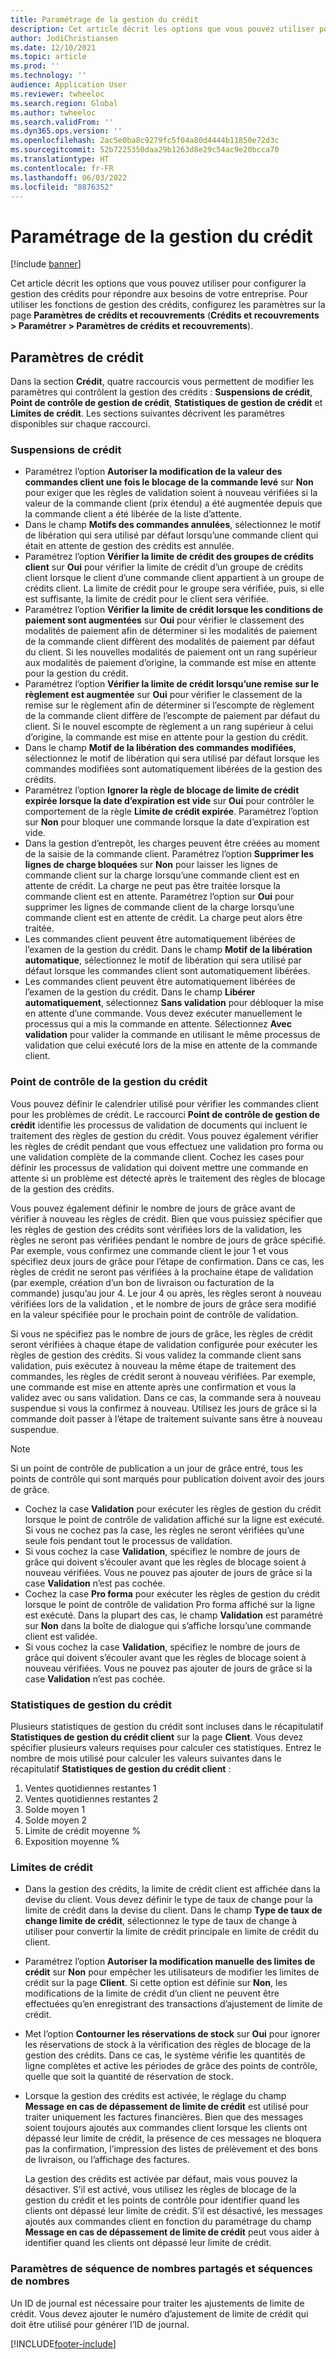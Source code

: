 ```yaml
---
title: Paramétrage de la gestion du crédit
description: Cet article décrit les options que vous pouvez utiliser pour configurer la gestion des crédits pour répondre aux besoins de votre entreprise.
author: JodiChristiansen
ms.date: 12/10/2021
ms.topic: article
ms.prod: ''
ms.technology: ''
audience: Application User
ms.reviewer: twheeloc
ms.search.region: Global
ms.author: twheeloc
ms.search.validFrom: ''
ms.dyn365.ops.version: ''
ms.openlocfilehash: 2ac5e0ba8c9279fc5f04a80d4444b11850e72d3c
ms.sourcegitcommit: 52b7225350daa29b1263d8e29c54ac9e20bcca70
ms.translationtype: HT
ms.contentlocale: fr-FR
ms.lasthandoff: 06/03/2022
ms.locfileid: "8876352"
---
```

# <a name="credit-management-parameters-setup"></a>Paramétrage de la gestion du crédit

[!include [banner](../includes/banner.md)]

Cet article décrit les options que vous pouvez utiliser pour configurer la gestion des crédits pour répondre aux besoins de votre entreprise. Pour utiliser les fonctions de gestion des crédits, configurez les paramètres sur la page **Paramètres de crédits et recouvrements** (**Crédits et recouvrements \> Paramétrer \> Paramètres de crédits et recouvrements**).

## <a name="credit-parameters"></a>Paramètres de crédit

Dans la section **Crédit**, quatre raccourcis vous permettent de modifier les paramètres qui contrôlent la gestion des crédits : **Suspensions de crédit**, **Point de contrôle de gestion de crédit**, **Statistiques de gestion de crédit** et **Limites de crédit**. Les sections suivantes décrivent les paramètres disponibles sur chaque raccourci.

### <a name="credit-holds"></a>Suspensions de crédit

- Paramétrez l’option **Autoriser la modification de la valeur des commandes client une fois le blocage de la commande levé** sur **Non** pour exiger que les règles de validation soient à nouveau vérifiées si la valeur de la commande client (prix étendu) a été augmentée depuis que la commande client a été libérée de la liste d’attente.
- Dans le champ **Motifs des commandes annulées**, sélectionnez le motif de libération qui sera utilisé par défaut lorsqu’une commande client qui était en attente de gestion des crédits est annulée.
- Paramétrez l’option **Vérifier la limite de crédit des groupes de crédits client** sur **Oui** pour vérifier la limite de crédit d’un groupe de crédits client lorsque le client d’une commande client appartient à un groupe de crédits client. La limite de crédit pour le groupe sera vérifiée, puis, si elle est suffisante, la limite de crédit pour le client sera vérifiée.
- Paramétrez l’option **Vérifier la limite de crédit lorsque les conditions de paiement sont augmentées** sur **Oui** pour vérifier le classement des modalités de paiement afin de déterminer si les modalités de paiement de la commande client diffèrent des modalités de paiement par défaut du client. Si les nouvelles modalités de paiement ont un rang supérieur aux modalités de paiement d’origine, la commande est mise en attente pour la gestion du crédit.
- Paramétrez l’option **Vérifier la limite de crédit lorsqu’une remise sur le règlement est augmentée** sur **Oui** pour vérifier le classement de la remise sur le règlement afin de déterminer si l’escompte de règlement de la commande client diffère de l’escompte de paiement par défaut du client. Si le nouvel escompte de règlement a un rang supérieur à celui d’origine, la commande est mise en attente pour la gestion du crédit.
- Dans le champ **Motif de la libération des commandes modifiées**, sélectionnez le motif de libération qui sera utilisé par défaut lorsque les commandes modifiées sont automatiquement libérées de la gestion des crédits.
- Paramétrez l’option **Ignorer la règle de blocage de limite de crédit expirée lorsque la date d’expiration est vide** sur **Oui** pour contrôler le comportement de la règle **Limite de crédit expirée**. Paramétrez l’option sur **Non** pour bloquer une commande lorsque la date d’expiration est vide.
- Dans la gestion d’entrepôt, les charges peuvent être créées au moment de la saisie de la commande client. Paramétrez l’option **Supprimer les lignes de charge bloquées** sur **Non** pour laisser les lignes de commande client sur la charge lorsqu’une commande client est en attente de crédit. La charge ne peut pas être traitée lorsque la commande client est en attente. Paramétrez l’option sur **Oui** pour supprimer les lignes de commande client de la charge lorsqu’une commande client est en attente de crédit. La charge peut alors être traitée.
- Les commandes client peuvent être automatiquement libérées de l’examen de la gestion du crédit. Dans le champ **Motif de la libération automatique**, sélectionnez le motif de libération qui sera utilisé par défaut lorsque les commandes client sont automatiquement libérées.
- Les commandes client peuvent être automatiquement libérées de l’examen de la gestion du crédit. Dans le champ **Libérer automatiquement**, sélectionnez **Sans validation** pour débloquer la mise en attente d’une commande. Vous devez exécuter manuellement le processus qui a mis la commande en attente. Sélectionnez **Avec validation** pour valider la commande en utilisant le même processus de validation que celui exécuté lors de la mise en attente de la commande client.

### <a name="credit-management-checkpoint"></a>Point de contrôle de la gestion du crédit

Vous pouvez définir le calendrier utilisé pour vérifier les commandes client pour les problèmes de crédit. Le raccourci **Point de contrôle de gestion de crédit** identifie les processus de validation de documents qui incluent le traitement des règles de gestion du crédit. Vous pouvez également vérifier les règles de crédit pendant que vous effectuez une validation pro forma ou une validation complète de la commande client. Cochez les cases pour définir les processus de validation qui doivent mettre une commande en attente si un problème est détecté après le traitement des règles de blocage de la gestion des crédits.

Vous pouvez également définir le nombre de jours de grâce avant de vérifier à nouveau les règles de crédit. Bien que vous puissiez spécifier que les règles de gestion des crédits sont vérifiées lors de la validation, les règles ne seront pas vérifiées pendant le nombre de jours de grâce spécifié. Par exemple, vous confirmez une commande client le jour 1 et vous spécifiez deux jours de grâce pour l’étape de confirmation. Dans ce cas, les règles de crédit ne seront pas vérifiées à la prochaine étape de validation (par exemple, création d’un bon de livraison ou facturation de la commande) jusqu’au jour 4. Le jour 4 ou après, les règles seront à nouveau vérifiées lors de la validation , et le nombre de jours de grâce sera modifié en la valeur spécifiée pour le prochain point de contrôle de validation.

Si vous ne spécifiez pas le nombre de jours de grâce, les règles de crédit seront vérifiées à chaque étape de validation configurée pour exécuter les règles de gestion des crédits. Si vous validez la commande client sans validation, puis exécutez à nouveau la même étape de traitement des commandes, les règles de crédit seront à nouveau vérifiées. Par exemple, une commande est mise en attente après une confirmation et vous la validez avec ou sans validation. Dans ce cas, la commande sera à nouveau suspendue si vous la confirmez à nouveau. Utilisez les jours de grâce si la commande doit passer à l’étape de traitement suivante sans être à nouveau suspendue.

> [!Note]
> Si un point de contrôle de publication a un jour de grâce entré, tous les points de contrôle qui sont marqués pour publication doivent avoir des jours de grâce.

- Cochez la case **Validation** pour exécuter les règles de gestion du crédit lorsque le point de contrôle de validation affiché sur la ligne est exécuté. Si vous ne cochez pas la case, les règles ne seront vérifiées qu’une seule fois pendant tout le processus de validation.
- Si vous cochez la case **Validation**, spécifiez le nombre de jours de grâce qui doivent s’écouler avant que les règles de blocage soient à nouveau vérifiées. Vous ne pouvez pas ajouter de jours de grâce si la case **Validation** n’est pas cochée.
- Cochez la case **Pro forma** pour exécuter les règles de gestion du crédit lorsque le point de contrôle de validation Pro forma affiché sur la ligne est exécuté. Dans la plupart des cas, le champ **Validation** est paramétré sur **Non** dans la boîte de dialogue qui s’affiche lorsqu’une commande client est validée.
- Si vous cochez la case **Validation**, spécifiez le nombre de jours de grâce qui doivent s’écouler avant que les règles de blocage soient à nouveau vérifiées. Vous ne pouvez pas ajouter de jours de grâce si la case **Validation** n’est pas cochée.

### <a name="credit-management-statistics"></a>Statistiques de gestion du crédit

Plusieurs statistiques de gestion du crédit sont incluses dans le récapitulatif **Statistiques de gestion du crédit client** sur la page **Client**. Vous devez spécifier plusieurs valeurs requises pour calculer ces statistiques. Entrez le nombre de mois utilisé pour calculer les valeurs suivantes dans le récapitulatif **Statistiques de gestion du crédit client** :

1. Ventes quotidiennes restantes 1
2. Ventes quotidiennes restantes 2
3. Solde moyen 1
4. Solde moyen 2
5. Limite de crédit moyenne %
6. Exposition moyenne %

### <a name="credit-limits"></a>Limites de crédit

- Dans la gestion des crédits, la limite de crédit client est affichée dans la devise du client. Vous devez définir le type de taux de change pour la limite de crédit dans la devise du client. Dans le champ **Type de taux de change limite de crédit**, sélectionnez le type de taux de change à utiliser pour convertir la limite de crédit principale en limite de crédit du client.
- Paramétrez l’option **Autoriser la modification manuelle des limites de crédit** sur **Non** pour empêcher les utilisateurs de modifier les limites de crédit sur la page **Client**. Si cette option est définie sur **Non**, les modifications de la limite de crédit d’un client ne peuvent être effectuées qu’en enregistrant des transactions d’ajustement de limite de crédit.
- Met l’option **Contourner les réservations de stock** sur **Oui** pour ignorer les réservations de stock à la vérification des règles de blocage de la gestion des crédits. Dans ce cas, le système vérifie les quantités de ligne complètes et active les périodes de grâce des points de contrôle, quelle que soit la quantité de réservation de stock.
- Lorsque la gestion des crédits est activée, le réglage du champ **Message en cas de dépassement de limite de crédit** est utilisé pour traiter uniquement les factures financières. Bien que des messages soient toujours ajoutés aux commandes client lorsque les clients ont dépassé leur limite de crédit, la présence de ces messages ne bloquera pas la confirmation, l’impression des listes de prélèvement et des bons de livraison, ou l’affichage des factures.

    La gestion des crédits est activée par défaut, mais vous pouvez la désactiver. S’il est activé, vous utilisez les règles de blocage de la gestion du crédit et les points de contrôle pour identifier quand les clients ont dépassé leur limite de crédit. S’il est désactivé, les messages ajoutés aux commandes client en fonction du paramétrage du champ **Message en cas de dépassement de limite de crédit** peut vous aider à identifier quand les clients ont dépassé leur limite de crédit.

### <a name="number-sequences-and-shared-number-sequence-parameters"></a>Paramètres de séquence de nombres partagés et séquences de nombres

Un ID de journal est nécessaire pour traiter les ajustements de limite de crédit. Vous devez ajouter le numéro d’ajustement de limite de crédit qui doit être utilisé pour générer l’ID de journal.


[!INCLUDE[footer-include](../../includes/footer-banner.md)]
